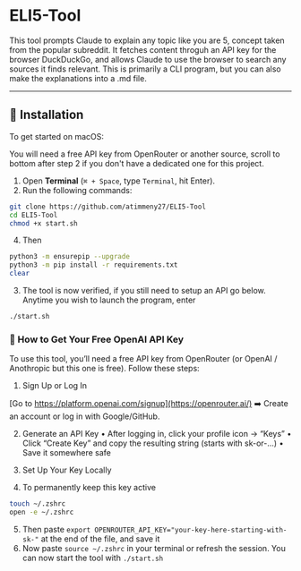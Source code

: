 # ELI5-Tool

This tool prompts Claude to explain any topic like you are 5, concept taken from the popular subreddit. It fetches content throguh an API key for the browser DuckDuckGo, and allows Claude to use the browser to search any sources it finds relevant. This is primarily a CLI program, but you can also make the explanations into a .md file.

---

## 🚀 Installation

To get started on macOS:

You will need a free API key from OpenRouter or another source, scroll to bottom after step 2 if you don't have a dedicated one for this project. 

1. Open **Terminal** (`⌘ + Space`, type `Terminal`, hit Enter).
2. Run the following commands:

```bash
git clone https://github.com/atimmeny27/ELI5-Tool
cd ELI5-Tool
chmod +x start.sh
```

4. Then
```bash
python3 -m ensurepip --upgrade
python3 -m pip install -r requirements.txt
clear
```

3. The tool is now verified, if you still need to setup an API go below. Anytime you wish to launch the program, enter

```bash
./start.sh
```

### 🔑 How to Get Your Free OpenAI API Key

To use this tool, you’ll need a free API key from OpenRouter (or OpenAI / Anothropic but this one is free). Follow these steps:

1. Sign Up or Log In

[Go to https://platform.openai.com/signup](https://openrouter.ai/)
➡️ Create an account or log in with Google/GitHub.

2. Generate an API Key
	•	After logging in, click your profile icon → “Keys”
	•	Click “Create Key” and copy the resulting string (starts with sk-or-...)
	•	Save it somewhere safe

3. Set Up Your Key Locally

4. To permanently keep this key active
```bash
touch ~/.zshrc 
open -e ~/.zshrc 
```
5. Then paste ```export OPENROUTER_API_KEY="your-key-here-starting-with-sk-"``` at the end of the file, and save it
6. Now paste ```source ~/.zshrc``` in your terminal or refresh the session. You can now start the tool with ```./start.sh```
